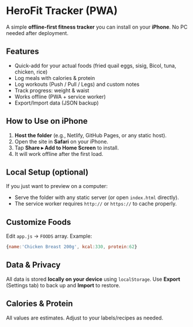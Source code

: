 # HeroFit Tracker (PWA)

A simple **offline-first fitness tracker** you can install on your **iPhone**. No PC needed after deployment.

## Features
- Quick-add for your actual foods (fried quail eggs, sisig, Bicol, tuna, chicken, rice)
- Log meals with calories & protein
- Log workouts (Push / Pull / Legs) and custom notes
- Track progress: weight & waist
- Works offline (PWA + service worker)
- Export/Import data (JSON backup)

## How to Use on iPhone
1. **Host the folder** (e.g., Netlify, GitHub Pages, or any static host).
2. Open the site in **Safari** on your iPhone.
3. Tap **Share ▸ Add to Home Screen** to install.
4. It will work offline after the first load.

## Local Setup (optional)
If you just want to preview on a computer:
- Serve the folder with any static server (or open `index.html` directly).
- The service worker requires `http://` or `https://` to cache properly.

## Customize Foods
Edit `app.js` → `FOODS` array. Example:
```js
{name:'Chicken Breast 200g', kcal:330, protein:62}
```

## Data & Privacy
All data is stored **locally on your device** using `localStorage`.
Use **Export** (Settings tab) to back up and **Import** to restore.

## Calories & Protein
All values are estimates. Adjust to your labels/recipes as needed.

